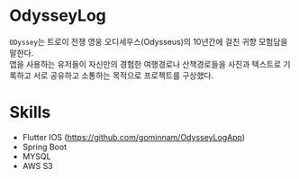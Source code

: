 # OdysseyLog

`ODyssey`는  트로이 전쟁 영웅 오디세우스(Odysseus)의 10년간에 걸친 귀향 모험담을 말한다.</br>
 앱을 사용하는 유저들이 자신만의 경험한 여행경로나 산책경로들을 사진과 텍스트로 기록하고 서로 공유하고 소통하는 목적으로 프로젝트를 구상했다.


# Skills

- Flutter IOS (https://github.com/gominnam/OdysseyLogApp) 
- Spring Boot
- MYSQL
- AWS S3



